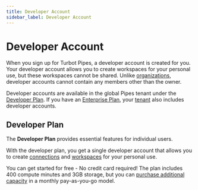 ```yaml
---
title: Developer Account
sidebar_label: Developer Account
---
```


# Developer Account

When you sign up for Turbot Pipes, a developer account is created for you.  Your developer account allows you to create workspaces for your personal use, but these workspaces cannot be shared.  Unlike [organizations](/pipes/docs/accounts/org), developer accounts cannot contain any members other than the owner.

Developer accounts are available in the global Pipes tenant under the [Developer Plan](#developer-plan).   If you have an [Enterprise Plan](/pipes/docs/accounts/tenant#enterprise-plan), your [tenant](/pipes/docs/accounts/tenant/) also includes developer accounts.


## Developer Plan

The **Developer Plan** provides essential features for individual users.  

With the developer plan, you get a single developer account that allows you to create [connections](/pipes/docs/accounts/developer/connections) and [workspaces](/pipes/docs/accounts/developer/workspaces) for your personal use.

You can get started for free - No credit card required! The plan includes 400 compute minutes and 3GB storage, but you can [purchase additional capacity](/pipes/pricing) in a monthly pay-as-you-go model.

